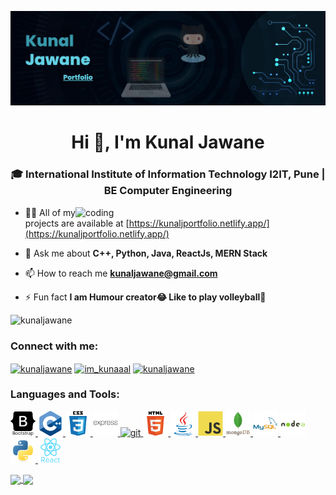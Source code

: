 ![logo](https://github.com/kunaljawane/kunaljawane/blob/main/Blue%20Geometric%20Technology%20LinkedIn%20Banner.png)
<h1 align="center">Hi 👋, I'm Kunal Jawane</h1>
<h3 align="center">🎓 International Institute of Information Technology I2IT, Pune | BE Computer Engineering</h3>
<img align="right" alt="coding" width="400" src="https://media1.giphy.com/media/qgQUggAC3Pfv687qPC/giphy.gif?cid=6c09b952ymgyftdiat1g19o5op2ybcdq1tf3y7irwfq3rog7&ep=v1_internal_gif_by_id&rid=giphy.gif&ct=g">

- 👨‍💻 All of my projects are available at [https://kunaljportfolio.netlify.app/](https://kunaljportfolio.netlify.app/)

- 💬 Ask me about **C++, Python, Java, ReactJs, MERN Stack**

- 📫 How to reach me **kunaljawane@gmail.com**

- ⚡ Fun fact **I am Humour creator😂 Like to play volleyball🏐**

<p align="left"> <img src="https://komarev.com/ghpvc/?username=kunaljawane&label=Profile%20views&color=0e75b6&style=flat" alt="kunaljawane" /> </p>

<h3 align="left">Connect with me:</h3>
<p align="left">
<a href="https://linkedin.com/in/kunaljawane" target="blank"><img align="center" src="https://raw.githubusercontent.com/rahuldkjain/github-profile-readme-generator/master/src/images/icons/Social/linked-in-alt.svg" alt="kunaljawane" height="30" width="40" /></a>
<a href="https://instagram.com/im_kunaaal" target="blank"><img align="center" src="https://raw.githubusercontent.com/rahuldkjain/github-profile-readme-generator/master/src/images/icons/Social/instagram.svg" alt="im_kunaaal" height="30" width="40" /></a>
<a href="https://www.hackerrank.com/kunaljawane" target="blank"><img align="center" src="https://raw.githubusercontent.com/rahuldkjain/github-profile-readme-generator/master/src/images/icons/Social/hackerrank.svg" alt="kunaljawane" height="30" width="40" /></a>
</p>

<h3 align="left">Languages and Tools:</h3>
<p align="left"> <a href="https://getbootstrap.com" target="_blank" rel="noreferrer"> <img src="https://raw.githubusercontent.com/devicons/devicon/master/icons/bootstrap/bootstrap-plain-wordmark.svg" alt="bootstrap" width="40" height="40"/> </a> <a href="https://www.w3schools.com/cpp/" target="_blank" rel="noreferrer"> <img src="https://raw.githubusercontent.com/devicons/devicon/master/icons/cplusplus/cplusplus-original.svg" alt="cplusplus" width="40" height="40"/> </a> <a href="https://www.w3schools.com/css/" target="_blank" rel="noreferrer"> <img src="https://raw.githubusercontent.com/devicons/devicon/master/icons/css3/css3-original-wordmark.svg" alt="css3" width="40" height="40"/> </a> <a href="https://expressjs.com" target="_blank" rel="noreferrer"> <img src="https://raw.githubusercontent.com/devicons/devicon/master/icons/express/express-original-wordmark.svg" alt="express" width="40" height="40"/> </a> <a href="https://git-scm.com/" target="_blank" rel="noreferrer"> <img src="https://www.vectorlogo.zone/logos/git-scm/git-scm-icon.svg" alt="git" width="40" height="40"/> </a> <a href="https://www.w3.org/html/" target="_blank" rel="noreferrer"> <img src="https://raw.githubusercontent.com/devicons/devicon/master/icons/html5/html5-original-wordmark.svg" alt="html5" width="40" height="40"/> </a> <a href="https://www.java.com" target="_blank" rel="noreferrer"> <img src="https://raw.githubusercontent.com/devicons/devicon/master/icons/java/java-original.svg" alt="java" width="40" height="40"/> </a> <a href="https://developer.mozilla.org/en-US/docs/Web/JavaScript" target="_blank" rel="noreferrer"> <img src="https://raw.githubusercontent.com/devicons/devicon/master/icons/javascript/javascript-original.svg" alt="javascript" width="40" height="40"/> </a> <a href="https://www.mongodb.com/" target="_blank" rel="noreferrer"> <img src="https://raw.githubusercontent.com/devicons/devicon/master/icons/mongodb/mongodb-original-wordmark.svg" alt="mongodb" width="40" height="40"/> </a> <a href="https://www.mysql.com/" target="_blank" rel="noreferrer"> <img src="https://raw.githubusercontent.com/devicons/devicon/master/icons/mysql/mysql-original-wordmark.svg" alt="mysql" width="40" height="40"/> </a> <a href="https://nodejs.org" target="_blank" rel="noreferrer"> <img src="https://raw.githubusercontent.com/devicons/devicon/master/icons/nodejs/nodejs-original-wordmark.svg" alt="nodejs" width="40" height="40"/> </a> <a href="https://www.python.org" target="_blank" rel="noreferrer"> <img src="https://raw.githubusercontent.com/devicons/devicon/master/icons/python/python-original.svg" alt="python" width="40" height="40"/> </a> <a href="https://reactjs.org/" target="_blank" rel="noreferrer"> <img src="https://raw.githubusercontent.com/devicons/devicon/master/icons/react/react-original-wordmark.svg" alt="react" width="40" height="40"/> </a> </p>



<a href="https://github.com/kunaljawane/github-readme-stats">
  <img height=200 align="center" src="https://github-readme-stats.vercel.app/api?username=kunaljawane" />
</a>
<a href="https://github.com/kunaljawane/convoychat">
  <img height=200 align="center" src="https://github-readme-stats.vercel.app/api/top-langs?username=kunaljawane&layout=compact&langs_count=8&card_width=320" />
</a>

